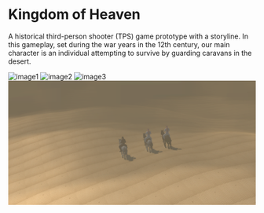 # Kingdom of Heaven

A historical third-person shooter (TPS) game prototype with a storyline. In this gameplay, set during the war years in the 12th century, our main character is an individual attempting to survive by guarding caravans in the desert.

![image1](https://github.com/mhasangecit/Crusade-and-Jihad-Game/blob/main/Screenshots/Screenshot%202024-01-02%20142208.png)
![image2](https://github.com/mhasangecit/Crusade-and-Jihad-Game/blob/main/Screenshots/Screenshot%202024-01-02%20142550.png)
![image3](https://github.com/mhasangecit/Crusade-and-Jihad-Game/blob/main/Screenshots/Screenshot%202024-01-02%20153718.png)
![image4](https://github.com/mhasangecit/Crusade-and-Jihad-Game/blob/main/Screenshots/Screenshot%202024-01-02%20153856.png)
